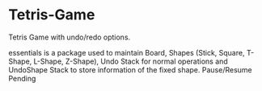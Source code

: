 # Tetris-Game
Tetris Game with undo/redo options.

essentials is a package used to maintain Board, Shapes (Stick, Square, T-Shape, L-Shape, Z-Shape), Undo Stack for normal operations and UndoShape Stack to store information of the fixed shape.
Pause/Resume Pending

